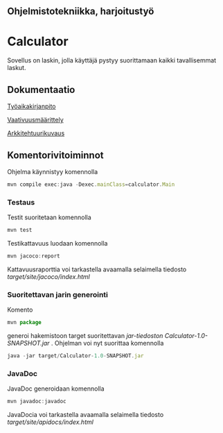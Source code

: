 ## Ohjelmistotekniikka, harjoitustyö
# Calculator

Sovellus on laskin, jolla käyttäjä pystyy suorittamaan kaikki tavallisemmat laskut.

## Dokumentaatio

[Työaikakirjanpito](https://github.com/jarvsini/ot-harjoitustyo/blob/master/dokumentaatio/tuntikirjanpito.md)

[Vaativuusmäärittely](https://github.com/jarvsini/ot-harjoitustyo/blob/master/dokumentaatio/vaativuusmaarittely.md)

[Arkkitehtuurikuvaus](https://github.com/jarvsini/ot-harjoitustyo/blob/master/dokumentaatio/arkkitehtuuri.md)

## Komentorivitoiminnot

Ohjelma käynnistyy komennolla

```javascript
mvn compile exec:java -Dexec.mainClass=calculator.Main
```

### Testaus

Testit suoritetaan komennolla

```javascript
mvn test
```

Testikattavuus luodaan komennolla

```javascript
mvn jacoco:report
```

Kattavuusraporttia voi tarkastella avaamalla selaimella tiedosto *target/site/jacoco/index.html*

### Suoritettavan jarin generointi

Komento

```javascript
mvn package
```

generoi hakemistoon target suoritettavan *jar-tiedoston Calculator-1.0-SNAPSHOT.jar* .
Ohjelman voi nyt suorittaa komennolla

```javascript
java -jar target/Calculator-1.0-SNAPSHOT.jar
```

### JavaDoc

JavaDoc generoidaan komennolla

```javascript
mvn javadoc:javadoc
```

JavaDocia voi tarkastella avaamalla selaimella tiedosto *target/site/apidocs/index.html* 
